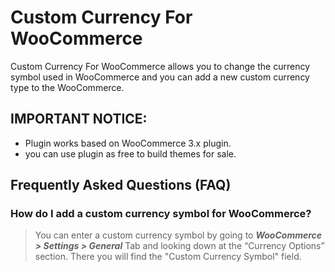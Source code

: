 # Custom Currency For WooCommerce
Custom Currency For WooCommerce allows you to change the currency symbol used in WooCommerce and you can add a new custom currency type to the WooCommerce.

## IMPORTANT NOTICE:

* Plugin works based on WooCommerce 3.x plugin.
* you can use plugin as free to build themes for sale.

## Frequently Asked Questions (FAQ)

### How do I add a custom currency symbol for WooCommerce?
> You can enter a custom currency symbol by going to _**WooCommerce > Settings > General**_ Tab and looking down at the “Currency Options” section. There you will find the "Custom Currency Symbol" field.
